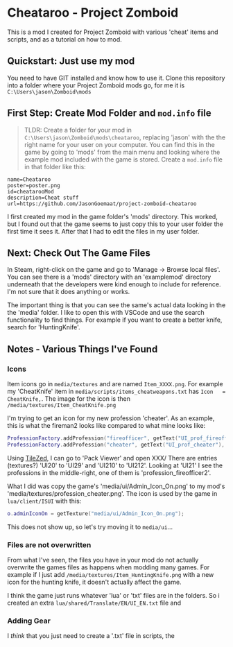 # Cheataroo - Project Zomboid

This is a mod I created for Project Zomboid with various 'cheat' items
and scripts, and as a tutorial on how to mod.

## Quickstart: Just use my mod

You need to have GIT installed and know how to use it.   Clone this repository
into a folder where your Project Zomboid mods go, for me it is 
`C:\Users\jason\Zomboid\mods`

## First Step: Create Mod Folder and `mod.info` file

> TLDR: Create a folder for your mod in `C:\Users\jason\Zomboid\mods\cheataroo`, replacing
'jason' with the the right name for your user on your computer.  You can find this in the
game by going to 'mods' from the main menu and looking where the example mod included with
the game is stored.  Create a `mod.info` file in that folder like this:

```
name=Cheataroo
poster=poster.png
id=cheatarooMod
description=Cheat stuff
url=https://github.com/JasonGoemaat/project-zomboid-cheataroo
```

I first created my mod in the game folder's 'mods' directory.   This worked, but I
found out that the game seems to just copy this to your user folder the first time it
sees it.  After that I had to edit the files in my user folder.

## Next: Check Out The Game Files

In Steam, right-click on the game and go to 'Manage -> Browse local files'.  You
can see there is a 'mods' directory with an 'examplemod' directory underneath
that the developers were kind enough to include for reference.  I'm not sure that
it does anything or works.

The important thing is that you can see the same's actual data looking in the the
'media' folder.   I like to open this with VSCode and use the search functionality
to find things.  For example if you want to create a better knife, search for
'HuntingKnife'.

## Notes - Various Things I've Found

### Icons

Item icons go in `media/textures` and are named `Item_XXXX.png`.  For example my
'CheatKnife' item in `media/scripts/items_cheatweapons.txt` has `Icon	=	CheatKnife,`.
The image for the icon is then `/media/textures/Item_CheatKnife.png`

I'm trying to get an icon for my new profession 'cheater'.   As an example, this is
what the fireman2 looks like compared to what mine looks like:

```lua
ProfessionFactory.addProfession("fireofficer", getText("UI_prof_fireoff"), "profession_fireofficer2", 0);
ProfessionFactory.addProfession("cheater", getText("UI_prof_cheater"), "profession_cheater", 180);
```

Using [TileZed](https://www.dropbox.com/s/gpiib2ks6ebmrmh/TileZed%2BWorldEd-Apr-06-2021-64bit.zip?dl=0),
I can go to 'Pack Viewer' and open XXX/   There are entries (textures?) 'UI20' to 'UI29' and 'UI210' to
'UI212'.   Looking at 'UI21' I see the professions in the middle-right, one of them is
'profession_fireofficer2'.

What I did was copy the game's 'media/ui/Admin_Icon_On.png' to my mod's 'media/textures/profession_cheater.png'.
The icon is used by the game in `lua/client/ISUI` with this:

```lua
o.adminIconOn = getTexture("media/ui/Admin_Icon_On.png");
```

This does not show up, so let's try moving it to `media/ui`...


### Files are not overwritten

From what I've seen, the files you have in your mod do not actually overwrite
the games files as happens when modding many games.  For example if I just
add `/media/textures/Item_HuntingKnife.png` with a new icon for the hunting
knife, it doesn't actually affect the game.

I think the game just runs whatever 'lua' or 'txt' files are in the folders.
So i created an extra `lua/shared/Translate/EN/UI_EN.txt` file and

### Adding Gear

I *think* that you just need to create a '.txt' file in scripts, the